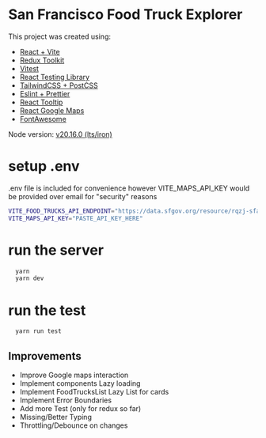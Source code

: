 # San Francisco Food Truck Explorer

This project was created using:
- [React + Vite](https://vitejs.dev/)
- [Redux Toolkit](https://redux-toolkit.js.org/)
- [Vitest](https://vitest.dev/)
- [React Testing Library](https://testing-library.com/)
- [TailwindCSS + PostCSS](https://tailwindcss.com/)
- [Eslint + Prettier](https://eslint.org/)
- [React Tooltip](https://react-tooltip.com/)
- [React Google Maps](https://visgl.github.io/react-google-maps/)
- [FontAwesome](https://fontawesome.com/)

Node version: [v20.16.0 (lts/iron)](https://nodejs.org/en/blog/release/v20.16.0)

# setup .env

.env file is included for convenience however VITE_MAPS_API_KEY would be provided over email for "security" reasons

```bash
VITE_FOOD_TRUCKS_API_ENDPOINT="https://data.sfgov.org/resource/rqzj-sfat.json"
VITE_MAPS_API_KEY="PASTE_API_KEY_HERE"
```

# run the server

```bash
  yarn
  yarn dev
```

# run the test

```bash
  yarn run test
```

## Improvements

- Improve Google maps interaction 
- Implement components Lazy loading 
- Implement FoodTrucksList Lazy List for cards
- Implement Error Boundaries
- Add more Test (only for redux so far)
- Missing/Better Typing
- Throttling/Debounce on changes

